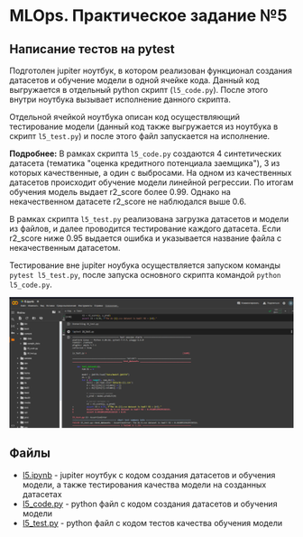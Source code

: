 # MLOps. Практическое задание №5
## Написание тестов на pytest
Подготолен jupiter ноутбук, в котором реализован функционал создания датасетов и обучение модели в одной ячейке кода. Данный код выгружается в отдельный python скрипт (`l5_code.py`). После этого внутри ноутбука вызывает исполнение данного скрипта. 

Отдельной ячейкой ноутбука описан код осуществляющий тестирование модели (данный код также выгружается из ноутбука в скрипт `l5_test.py`) и после этого файл запускается на исполнение.

**Подробнее:**
В рамках скрипта `l5_code.py` создаются 4 синтетических датасета (тематика "оценка кредитного потенциала заемщика"), 3 из которых качественные, а один с выбросами. На одном из качественных датасетов происходит обучение модели линейной регрессии. По итогам обучения модель выдает r2_score более 0.99. Однако на некачественном датасете r2_score не наблюдался выше 0.6.

В рамках скрипта `l5_test.py` реализована загрузка датасетов и модели из файлов, и далее проводится тестирование каждого датасета. Если r2_score ниже 0.95 выдается ошибка и указывается название файла с некачественным датасетом. 

Тестирование вне jupiter ноубука осуществляется запуском команды `pytest l5_test.py`, после запуска основного скрипта командой `python l5_code.py`.

![Тестирование в collab](images/test_screen.png)


## Файлы
- [l5.ipynb](l5.ipynb) - jupiter ноутбук с кодом создания датасетов и обучения модели, а также тестирования качества модели на созданных датасетах
- [l5_code.py](l5_code.py) - python файл с кодом создания датасетов и обучения модели
- [l5_test.py](l5_test.py) - python файл с кодом тестов качества обучения модели
